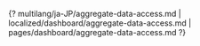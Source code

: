 {? multilang/ja-JP/aggregate-data-access.md | localized/dashboard/aggregate-data-access.md | pages/dashboard/aggregate-data-access.md ?}
